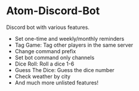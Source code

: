 ﻿# Atom-Discord-Bot
Discord bot with various features.

* Set one-time and weekly/monthly reminders
* Tag Game: Tag other players in the same server
* Change command prefix
* Set bot command only channels
* Dice Roll: Roll a dice 1-6
* Guess The Dice: Guess the dice number
* Check weather by city
* And much more unlisted features!
